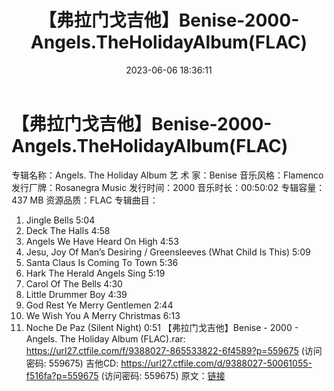 ﻿---
title: 【弗拉门戈吉他】Benise-2000-Angels.TheHolidayAlbum(FLAC)
date: 2023-06-06 18:36:11
categories: 古典音乐、新世纪、纯音雅乐
tags: 纯音雅乐
---
# 【弗拉门戈吉他】Benise-2000-Angels.TheHolidayAlbum(FLAC)

专辑名称：Angels. The Holiday Album
艺 术 家：Benise
音乐风格：Flamenco
发行厂牌：Rosanegra Music
发行时间：2000
音乐时长：00:50:02
专辑容量：437 MB
资源品质：FLAC
专辑曲目：
01. Jingle Bells 5:04
02. Deck The Halls 4:58
03. Angels We Have Heard On High 4:53
04. Jesu, Joy Of Man’s Desiring / Greensleeves (What Child Is
This) 5:09
05. Santa Claus Is Coming To Town 5:36
06. Hark The Herald Angels Sing 5:19
07. Carol Of The Bells 4:30
08. Little Drummer Boy 4:39
09. God Rest Ye Merry Gentlemen 2:44
10. We Wish You A Merry Christmas 6:13
11. Noche De Paz (Silent Night) 0:51
【弗拉门戈吉他】Benise - 2000 - Angels. The Holiday Album (FLAC).rar:
https://url27.ctfile.com/f/9388027-865533822-6f4589?p=559675
(访问密码: 559675)
吉他CD: https://url27.ctfile.com/d/9388027-50061055-f516fa?p=559675
(访问密码: 559675)
原文：[链接](https://blog.sina.com.cn/s/blog_1647c7e7601031289.html)